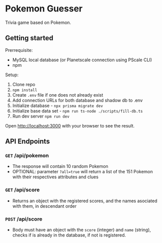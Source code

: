 # Pokemon Guesser

Trivia game based on Pokemon.

## Getting started

Prerrequisite:

- MySQL local database (or Planetscale connection using PScale CLI)
- npm

Setup:

1. Clone repo
2. `npm install`
3. Create `.env` file if one does not already exist
4. Add connection URLs for both database and shadow db to .env
5. Initialize database - `npx prisma migrate dev`
6. Initialize base data set - `npm run ts-node ./scripts/fill-db.ts`
7. Run dev server `npm run dev`

Open [http://localhost:3000](http://localhost:3000) with your browser to see the result.

## API Endpoints

### `GET` /api/pokemon

- The response will contain 10 random Pokemon
- OPTIONAL: parameter `?all=true` will return a list of the 151 Pokemon with their respectives attributes and clues

### `GET` /api/score

- Returns an object with the registered scores, and the names asociated with them, in descendant order

### `POST` /api/score
- Body must have an object with the `score` (integer) and `name` (string), checks if is already in the database, if not is registered.